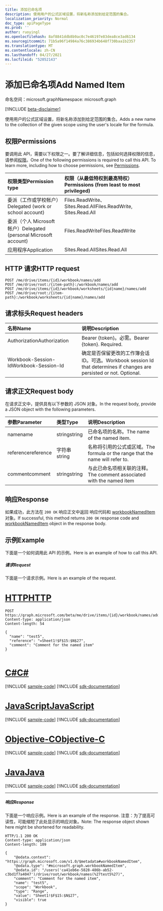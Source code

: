 ```yaml
---
title: 添加已命名项
description: 使用用户的公式区域设置，将新名称添加到给定范围的集合。
localization_priority: Normal
doc_type: apiPageType
ms.prod: ''
author: ruoyingl
ms.openlocfilehash: 8af8841ddb8b9ac0c7e46197e83dea8ce3ad6134
ms.sourcegitcommit: 71b5a96f14984a76c386934b648f730baa1b2357
ms.translationtype: MT
ms.contentlocale: zh-CN
ms.lasthandoff: 04/27/2021
ms.locfileid: "52052143"
---
```

# <a name="add-named-item"></a><span data-ttu-id="1740e-103">添加已命名项</span><span class="sxs-lookup"><span data-stu-id="1740e-103">Add Named Item</span></span>

<span data-ttu-id="1740e-104">命名空间：microsoft.graph</span><span class="sxs-lookup"><span data-stu-id="1740e-104">Namespace: microsoft.graph</span></span>

[!INCLUDE [beta-disclaimer](../../includes/beta-disclaimer.md)]

<span data-ttu-id="1740e-105">使用用户的公式区域设置，将新名称添加到给定范围的集合。</span><span class="sxs-lookup"><span data-stu-id="1740e-105">Adds a new name to the collection of the given scope using the user's locale for the formula.</span></span>

## <a name="permissions"></a><span data-ttu-id="1740e-106">权限</span><span class="sxs-lookup"><span data-stu-id="1740e-106">Permissions</span></span>
<span data-ttu-id="1740e-p101">要调用此 API，需要以下权限之一。要了解详细信息，包括如何选择权限的信息，请参阅[权限](/graph/permissions-reference)。</span><span class="sxs-lookup"><span data-stu-id="1740e-p101">One of the following permissions is required to call this API. To learn more, including how to choose permissions, see [Permissions](/graph/permissions-reference).</span></span>

|<span data-ttu-id="1740e-109">权限类型</span><span class="sxs-lookup"><span data-stu-id="1740e-109">Permission type</span></span>      | <span data-ttu-id="1740e-110">权限（从最低特权到最高特权）</span><span class="sxs-lookup"><span data-stu-id="1740e-110">Permissions (from least to most privileged)</span></span>              |
|:--------------------|:---------------------------------------------------------|
|<span data-ttu-id="1740e-111">委派（工作或学校帐户）</span><span class="sxs-lookup"><span data-stu-id="1740e-111">Delegated (work or school account)</span></span> | <span data-ttu-id="1740e-112">Files.ReadWrite、Sites.Read.All</span><span class="sxs-lookup"><span data-stu-id="1740e-112">Files.ReadWrite, Sites.Read.All</span></span>    |
|<span data-ttu-id="1740e-113">委派（个人 Microsoft 帐户）</span><span class="sxs-lookup"><span data-stu-id="1740e-113">Delegated (personal Microsoft account)</span></span> | <span data-ttu-id="1740e-114">Files.ReadWrite</span><span class="sxs-lookup"><span data-stu-id="1740e-114">Files.ReadWrite</span></span>    |
|<span data-ttu-id="1740e-115">应用程序</span><span class="sxs-lookup"><span data-stu-id="1740e-115">Application</span></span> | <span data-ttu-id="1740e-116">Sites.Read.All</span><span class="sxs-lookup"><span data-stu-id="1740e-116">Sites.Read.All</span></span> |

## <a name="http-request"></a><span data-ttu-id="1740e-117">HTTP 请求</span><span class="sxs-lookup"><span data-stu-id="1740e-117">HTTP request</span></span>
<!-- { "blockType": "ignored" } -->
```http
POST /me/drive/items/{id}/workbook/names/add
POST /me/drive/root:/{item-path}:/workbook/names/add
POST /me/drive/items/{id}/workbook/worksheets/{id|name}/names/add
POST /me/drive/root:/{item-path}:/workbook/worksheets/{id|name}/names/add

```
## <a name="request-headers"></a><span data-ttu-id="1740e-118">请求标头</span><span class="sxs-lookup"><span data-stu-id="1740e-118">Request headers</span></span>
| <span data-ttu-id="1740e-119">名称</span><span class="sxs-lookup"><span data-stu-id="1740e-119">Name</span></span>       | <span data-ttu-id="1740e-120">说明</span><span class="sxs-lookup"><span data-stu-id="1740e-120">Description</span></span>|
|:---------------|:----------|
| <span data-ttu-id="1740e-121">Authorization</span><span class="sxs-lookup"><span data-stu-id="1740e-121">Authorization</span></span>  | <span data-ttu-id="1740e-p102">Bearer {token}。必需。</span><span class="sxs-lookup"><span data-stu-id="1740e-p102">Bearer {token}. Required.</span></span> |
| <span data-ttu-id="1740e-124">Workbook-Session-Id</span><span class="sxs-lookup"><span data-stu-id="1740e-124">Workbook-Session-Id</span></span>  | <span data-ttu-id="1740e-p103">确定是否保留更改的工作簿会话 ID。可选。</span><span class="sxs-lookup"><span data-stu-id="1740e-p103">Workbook session Id that determines if changes are persisted or not. Optional.</span></span>|

## <a name="request-body"></a><span data-ttu-id="1740e-127">请求正文</span><span class="sxs-lookup"><span data-stu-id="1740e-127">Request body</span></span>
<span data-ttu-id="1740e-128">在请求正文中，提供具有以下参数的 JSON 对象。</span><span class="sxs-lookup"><span data-stu-id="1740e-128">In the request body, provide a JSON object with the following parameters.</span></span>

| <span data-ttu-id="1740e-129">参数</span><span class="sxs-lookup"><span data-stu-id="1740e-129">Parameter</span></span>    | <span data-ttu-id="1740e-130">类型</span><span class="sxs-lookup"><span data-stu-id="1740e-130">Type</span></span>   |<span data-ttu-id="1740e-131">说明</span><span class="sxs-lookup"><span data-stu-id="1740e-131">Description</span></span>|
|:---------------|:--------|:----------|
|<span data-ttu-id="1740e-132">name</span><span class="sxs-lookup"><span data-stu-id="1740e-132">name</span></span>|<span data-ttu-id="1740e-133">string</span><span class="sxs-lookup"><span data-stu-id="1740e-133">string</span></span>|<span data-ttu-id="1740e-134">已命名项的名称。</span><span class="sxs-lookup"><span data-stu-id="1740e-134">The name of the named item.</span></span>|
|<span data-ttu-id="1740e-135">reference</span><span class="sxs-lookup"><span data-stu-id="1740e-135">reference</span></span>|<span data-ttu-id="1740e-136">字符串</span><span class="sxs-lookup"><span data-stu-id="1740e-136">string</span></span>|<span data-ttu-id="1740e-137">名称将引用的公式或区域。</span><span class="sxs-lookup"><span data-stu-id="1740e-137">The formula or the range that the name will refer to.</span></span>|
|<span data-ttu-id="1740e-138">comment</span><span class="sxs-lookup"><span data-stu-id="1740e-138">comment</span></span>|<span data-ttu-id="1740e-139">string</span><span class="sxs-lookup"><span data-stu-id="1740e-139">string</span></span>|<span data-ttu-id="1740e-140">与此已命名项相关联的注释。</span><span class="sxs-lookup"><span data-stu-id="1740e-140">The comment associated with the named item</span></span>|

## <a name="response"></a><span data-ttu-id="1740e-141">响应</span><span class="sxs-lookup"><span data-stu-id="1740e-141">Response</span></span>

<span data-ttu-id="1740e-142">如果成功，此方法在 `200 OK` 响应正文中返回 响应代码和 [workbookNamedItem](../resources/workbooknameditem.md) 对象。</span><span class="sxs-lookup"><span data-stu-id="1740e-142">If successful, this method returns `200 OK` response code and [workbookNamedItem](../resources/workbooknameditem.md) object in the response body.</span></span>

## <a name="example"></a><span data-ttu-id="1740e-143">示例</span><span class="sxs-lookup"><span data-stu-id="1740e-143">Example</span></span>
<span data-ttu-id="1740e-144">下面是一个如何调用此 API 的示例。</span><span class="sxs-lookup"><span data-stu-id="1740e-144">Here is an example of how to call this API.</span></span>

##### <a name="request"></a><span data-ttu-id="1740e-145">请求</span><span class="sxs-lookup"><span data-stu-id="1740e-145">Request</span></span>
<span data-ttu-id="1740e-146">下面是一个请求示例。</span><span class="sxs-lookup"><span data-stu-id="1740e-146">Here is an example of the request.</span></span>

# <a name="http"></a>[<span data-ttu-id="1740e-147">HTTP</span><span class="sxs-lookup"><span data-stu-id="1740e-147">HTTP</span></span>](#tab/http)
<!-- {
  "blockType": "request",
  "name": "NamedItemcollection_add_1"
}-->
```http
POST https://graph.microsoft.com/beta/me/drive/items/{id}/workbook/names/add
Content-type: application/json
Content-length: 54

{
  "name": "test5",
  "reference": "=Sheet1!$F$15:$N$27",
  "comment": "Comment for the named item"
}


```
# <a name="c"></a>[<span data-ttu-id="1740e-148">C#</span><span class="sxs-lookup"><span data-stu-id="1740e-148">C#</span></span>](#tab/csharp)
[!INCLUDE [sample-code](../includes/snippets/csharp/nameditemcollection-add-1-csharp-snippets.md)]
[!INCLUDE [sdk-documentation](../includes/snippets/snippets-sdk-documentation-link.md)]

# <a name="javascript"></a>[<span data-ttu-id="1740e-149">JavaScript</span><span class="sxs-lookup"><span data-stu-id="1740e-149">JavaScript</span></span>](#tab/javascript)
[!INCLUDE [sample-code](../includes/snippets/javascript/nameditemcollection-add-1-javascript-snippets.md)]
[!INCLUDE [sdk-documentation](../includes/snippets/snippets-sdk-documentation-link.md)]

# <a name="objective-c"></a>[<span data-ttu-id="1740e-150">Objective-C</span><span class="sxs-lookup"><span data-stu-id="1740e-150">Objective-C</span></span>](#tab/objc)
[!INCLUDE [sample-code](../includes/snippets/objc/nameditemcollection-add-1-objc-snippets.md)]
[!INCLUDE [sdk-documentation](../includes/snippets/snippets-sdk-documentation-link.md)]

# <a name="java"></a>[<span data-ttu-id="1740e-151">Java</span><span class="sxs-lookup"><span data-stu-id="1740e-151">Java</span></span>](#tab/java)
[!INCLUDE [sample-code](../includes/snippets/java/nameditemcollection-add-1-java-snippets.md)]
[!INCLUDE [sdk-documentation](../includes/snippets/snippets-sdk-documentation-link.md)]

---


##### <a name="response"></a><span data-ttu-id="1740e-152">响应</span><span class="sxs-lookup"><span data-stu-id="1740e-152">Response</span></span>
<span data-ttu-id="1740e-153">下面是一个响应示例。</span><span class="sxs-lookup"><span data-stu-id="1740e-153">Here is an example of the response.</span></span> <span data-ttu-id="1740e-154">注意：为了提高可读性，可能缩短了此处显示的响应对象。</span><span class="sxs-lookup"><span data-stu-id="1740e-154">Note: The response object shown here might be shortened for readability.</span></span>
<!-- {
  "blockType": "response",
  "truncated": true,
  "@odata.type": "microsoft.graph.workbookNamedItem"
} -->
```http
HTTP/1.1 200 OK
Content-type: application/json
Content-length: 109

{
    "@odata.context": "https://graph.microsoft.com/v1.0/$metadata#workbookNamedItem",
    "@odata.type": "#microsoft.graph.workbookNamedItem",
    "@odata.id": "/users('ca41eb6e-5828-486b-ab52-c3bd1f7a4047')/drive/root/workbook/names(%27test5%27)",
    "comment": "Comment for the named item",
    "name": "test5",
    "scope": "Workbook",
    "type": "Range",
    "value": "Sheet1!$F$15:$N$27",
    "visible": true
}
```

<!-- uuid: 8fcb5dbc-d5aa-4681-8e31-b001d5168d79
2015-10-25 14:57:30 UTC -->
<!--
{
  "type": "#page.annotation",
  "description": "NamedItemCollection: add",
  "keywords": "",
  "section": "documentation",
  "tocPath": "",
  "suppressions": [
  ]
}
-->


